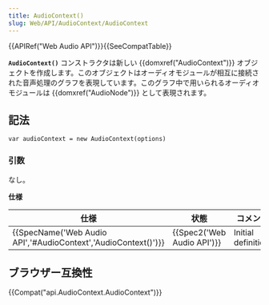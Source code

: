 ```yaml
---
title: AudioContext()
slug: Web/API/AudioContext/AudioContext
---
```


{{APIRef("Web Audio API")}}{{SeeCompatTable}}

**`AudioContext()`** コンストラクタは新しい {{domxref("AudioContext")}} オブジェクトを作成します。このオブジェクトはオーディオモジュールが相互に接続された音声処理のグラフを表現しています。このグラフ中で用いられるオーディオモジュールは {{domxref("AudioNode")}} として表現されます。

## 記法

```
var audioContext = new AudioContext(options)
```

### 引数

なし。

**仕様**

| 仕様                                                                                 | 状態                                 | コメント            |
| ------------------------------------------------------------------------------------ | ------------------------------------ | ------------------- |
| {{SpecName('Web Audio API','#AudioContext','AudioContext()')}} | {{Spec2('Web Audio API')}} | Initial definition. |

## ブラウザー互換性

{{Compat("api.AudioContext.AudioContext")}}
